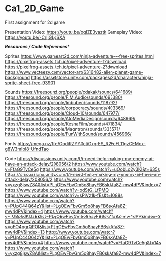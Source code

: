 # Ca1_2D_Game
 First assignment for 2d game


Presentation Video: https://youtu.be/oqIZE3yaztk
Gameplay Video: https://youtu.be/-CrjiGLgSXA

 *****Resources / Code References******

 Sprites
https://www.gameart2d.com/ninja-adventure---free-sprites.html
https://pixelfrog-assets.itch.io/pixel-adventure-1?download
https://pixelfrog-assets.itch.io/pixel-adventure-2?download
https://www.vecteezy.com/vector-art/6316482-alien-planet-game-background
https://assetstore.unity.com/packages/2d/characters/ninja-sprite-sheet-free-93901


Sounds 
https://freesound.org/people/cdakak/sounds/641689/
https://freesound.org/people/F.M.Audio/sounds/695380/
https://freesound.org/people/lmbubec/sounds/118792/
https://freesound.org/people/corpocracy/sounds/403369/
https://freesound.org/people/Cloud-10/sounds/647977/
https://freesound.org/people/AtoMediaDesign/sounds/648969/
https://freesound.org/people/KeshaFilm/sounds/471834/
https://freesound.org/people/Magntron/sounds/335571/
https://freesound.org/people/FunWithSound/sounds/456966/

Fonts
https://mega.nz/file/OodiRZYY#ctiGxgrES_R2FcFL11gzCEMox-g8W3mIbI8-UfndTao

Code
https://discussions.unity.com/t/i-need-help-making-my-enemy-ai-have-an-attack-delay/208056/2
https://www.youtube.com/watch?v=FfaG9TvCe5g
https://www.youtube.com/watch?v=uOobLo2y3KI&t=635s
https://discussions.unity.com/t/i-need-help-making-my-enemy-ai-have-an-attack-delay/208056/2
https://www.youtube.com/watch?v=yxzg8jswZ8A&list=PLgOEwFbvGm5o8hayFB6skAfa8Z-mw4dPV&index=7
https://www.youtube.com/watch?v=odStG_LfPMQ
https://www.youtube.com/watch?v=sPiVz1k-fEs&t=1088s
https://www.youtube.com/watch?v=PUpC44Q64zY&list=PLgOEwFbvGm5o8hayFB6skAfa8Z-mw4dPV&index=4
https://www.youtube.com/watch?v=_UBpkdKlJzE&list=PLgOEwFbvGm5o8hayFB6skAfa8Z-mw4dPV&index=3
https://www.youtube.com/watch?v=oFO4pgrQPOI&list=PLgOEwFbvGm5o8hayFB6skAfa8Z-mw4dPV&index=13
https://www.youtube.com/watch?v=PUpC44Q64zY&list=PLgOEwFbvGm5o8hayFB6skAfa8Z-mw4dPV&index=4
https://www.youtube.com/watch?v=FfaG9TvCe5g&t=14s
https://www.youtube.com/watch?v=yxzg8jswZ8A&list=PLgOEwFbvGm5o8hayFB6skAfa8Z-mw4dPV&index=7
